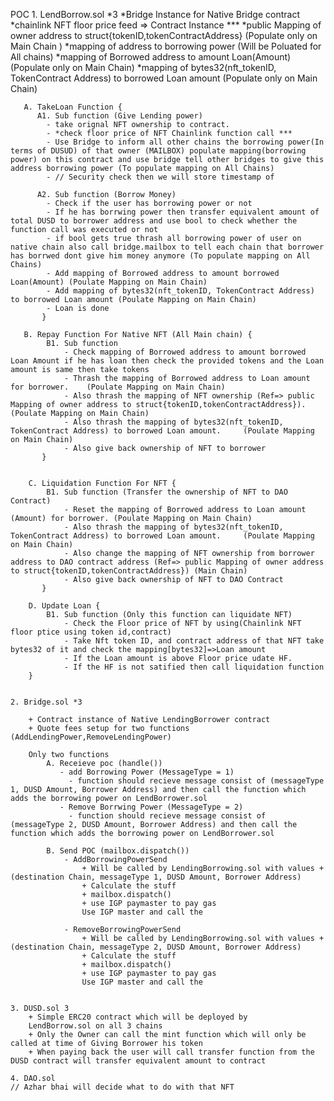 POC
    1. LendBorrow.sol *3
       *Bridge Instance for Native Bridge contract 
       *chainlink NFT floor price feed => Contract Instance ***
       *public Mapping of owner address to struct{tokenID,tokenContractAddress}  (Populate only on Main Chain )
       *mapping of address to borrowing power (Will be Poluated for All chains)
       *mapping of Borrowed address to amount Loan(Amount)     (Populate only on Main Chain)
       *mapping of bytes32(nft_tokenID, TokenContract Address) to borrowed Loan amount      (Populate only on Main Chain)

       A. TakeLoan Function { 
          A1. Sub function (Give Lending power)
            - take orignal NFT ownership to contract.
            - *check floor price of NFT Chainlink function call ***
            - Use Bridge to inform all other chains the borrowing power(In terms of DUSUD) of that owner (MAILBOX) populate mapping(borrowing power) on this contract and use bridge tell other bridges to give this address borrowing power (To populate mapping on All Chains)
            - // Security check then we will store timestamp of 

          A2. Sub function (Borrow Money)
            - Check if the user has borrowing power or not 
            - If he has borrwing power then transfer equivalent amount of total DUSD to borrower address and use bool to check whether the function call was executed or not
            - if bool gets true thrash all borrowing power of user on native chain also call bridge.mailbox to tell each chain that borrower has borrwed dont give him money anymore (To populate mapping on All Chains)
            - Add mapping of Borrowed address to amount borrowed Loan(Amount) (Poulate Mapping on Main Chain)
            - Add mapping of bytes32(nft_tokenID, TokenContract Address) to borrowed Loan amount (Poulate Mapping on Main Chain)
            - Loan is done
           } 

       B. Repay Function For Native NFT (All Main chain) { 
            B1. Sub function 
                - Check mapping of Borrowed address to amount borrowed Loan Amount if he has loan then check the provided tokens and the Loan amount is same then take tokens
                - Thrash the mapping of Borrowed address to Loan amount for borrower.    (Poulate Mapping on Main Chain)
                - Also thrash the mapping of NFT ownership (Ref=> public Mapping of owner address to struct{tokenID,tokenContractAddress}). (Poulate Mapping on Main Chain)
                - Also thrash the mapping of bytes32(nft_tokenID, TokenContract Address) to borrowed Loan amount.     (Poulate Mapping on Main Chain)
                - Also give back ownership of NFT to borrower
           } 

        
        C. Liquidation Function For NFT { 
            B1. Sub function (Transfer the ownership of NFT to DAO Contract)
                - Reset the mapping of Borrowed address to Loan amount (Amount) for borrower. (Poulate Mapping on Main Chain)
                - Also thrash the mapping of bytes32(nft_tokenID, TokenContract Address) to borrowed Loan amount.     (Poulate Mapping on Main Chain)
                - Also change the mapping of NFT ownership from borrower address to DAO contract address (Ref=> public Mapping of owner address to struct{tokenID,tokenContractAddress}) (Main Chain)
                - Also give back ownership of NFT to DAO Contract
           }
         
        D. Update Loan { 
            B1. Sub function (Only this function can liquidate NFT)
                - Check the Floor price of NFT by using(Chainlink NFT floor ptice using token id,contract)
                - Take Nft token ID, and contract address of that NFT take bytes32 of it and check the mapping[bytes32]=>Loan amount
                - If the Loan amount is above Floor price udate HF. 
                - If the HF is not satified then call liquidation function
        }
         
    
    2. Bridge.sol *3 
   
        + Contract instance of Native LendingBorrower contract 
        + Quote fees setup for two functions (AddLendingPower,RemoveLendingPower) 

        Only two functions 
            A. Receieve poc (handle())
               - add Borrowing Power (MessageType = 1)
                 - function should recieve message consist of (messageType 1, DUSD Amount, Borrower Address) and then call the function which adds the borrowing power on LendBorrower.sol
               - Remove Borrwing Power (MessageType = 2)
                 - function should recieve message consist of  (messageType 2, DUSD Amount, Borrower Address) and then call the function which adds the borrowing power on LendBorrower.sol
            
            B. Send POC (mailbox.dispatch())
                - AddBorrowingPowerSend 
                    + Will be called by LendingBorrowing.sol with values + (destination Chain, messageType 1, DUSD Amount, Borrower Address)
                    + Calculate the stuff
                    + mailbox.dispatch()
                    + use IGP paymaster to pay gas
                    Use IGP master and call the

                - RemoveBorrowingPowerSend 
                    + Will be called by LendingBorrowing.sol with values + (destination Chain, messageType 2, DUSD Amount, Borrower Address)
                    + Calculate the stuff
                    + mailbox.dispatch()
                    + use IGP paymaster to pay gas
                    Use IGP master and call the


    3. DUSD.sol 3
        + Simple ERC20 contract which will be deployed by 
        LendBorrow.sol on all 3 chains
        + Only the Owner can call the mint function which will only be called at time of Giving Borrower his token
        + When paying back the user will call transfer function from the DUSD contract will transfer equivalent amount to contract

    4. DAO.sol
    // Azhar bhai will decide what to do with that NFT
